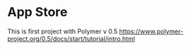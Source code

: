 # App Store

 This is first project with Polymer v 0.5
https://www.polymer-project.org/0.5/docs/start/tutorial/intro.html
